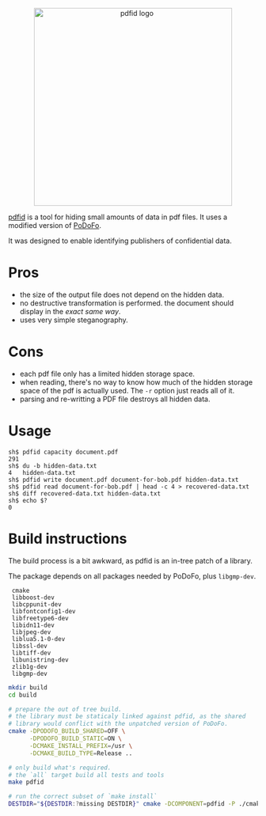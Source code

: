 <p align="center">
    <img src="https://dl.multun.net/pdfid-logo.png" width="400px" alt="pdfid logo" />
</p>

[pdfid](https://github.com/multun/pdfid) is a tool for hiding small amounts of data in pdf files. It uses a modified version of [PoDoFo](http://podofo.sourceforge.net/).

It was designed to enable identifying publishers of confidential data.

# Pros

 - the size of the output file does not depend on the hidden data.
 - no destructive transformation is performed. the document should display in the _exact same way_.
 - uses very simple steganography.

# Cons

 - each pdf file only has a limited hidden storage space.
 - when reading, there's no way to know how much of the hidden storage space of the pdf is actually used. The `-r` option just reads all of it.
 - parsing and re-writting a PDF file destroys all hidden data.

# Usage

```
sh$ pdfid capacity document.pdf
291
sh$ du -b hidden-data.txt
4	hidden-data.txt
sh$ pdfid write document.pdf document-for-bob.pdf hidden-data.txt
sh$ pdfid read document-for-bob.pdf | head -c 4 > recovered-data.txt
sh$ diff recovered-data.txt hidden-data.txt
sh$ echo $?
0
```

# Build instructions

The build process is a bit awkward, as pdfid is an in-tree patch of a library.

The package depends on all packages needed by PoDoFo, plus `libgmp-dev`.

```
 cmake
 libboost-dev
 libcppunit-dev
 libfontconfig1-dev
 libfreetype6-dev
 libidn11-dev
 libjpeg-dev
 liblua5.1-0-dev
 libssl-dev
 libtiff-dev
 libunistring-dev
 zlib1g-dev
 libgmp-dev
```

``` sh
mkdir build
cd build

# prepare the out of tree build.
# the library must be staticaly linked against pdfid, as the shared
# library would conflict with the unpatched version of PoDoFo.
cmake -DPODOFO_BUILD_SHARED=OFF \
      -DPODOFO_BUILD_STATIC=ON \
      -DCMAKE_INSTALL_PREFIX=/usr \
      -DCMAKE_BUILD_TYPE=Release ..

# only build what's required.
# the `all` target build all tests and tools
make pdfid

# run the correct subset of `make install`
DESTDIR="${DESTDIR:?missing DESTDIR}" cmake -DCOMPONENT=pdfid -P ./cmake_install.cmake
```
